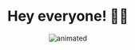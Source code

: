 <h1 align="center"> Hey everyone! 🤖👾 </h1>

<p align="center">
  <img src="![cat](https://user-images.githubusercontent.com/95926496/230471078-1e451825-f811-42d8-9303-2f19f9ccc539.gif)" alt="animated" />
</p>
